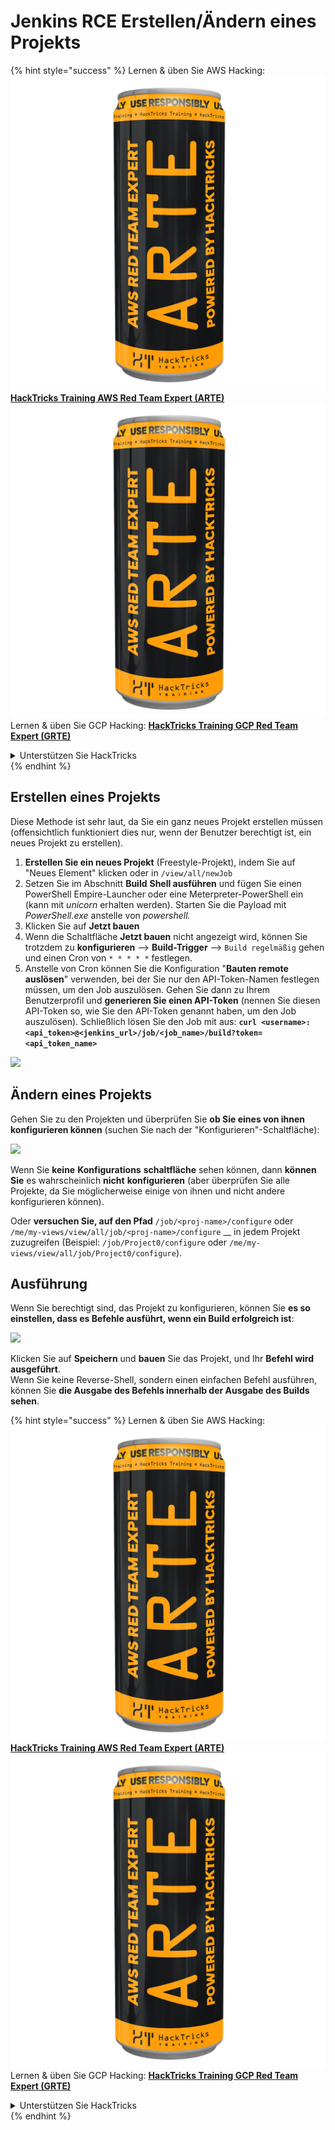 # Jenkins RCE Erstellen/Ändern eines Projekts

{% hint style="success" %}
Lernen & üben Sie AWS Hacking:<img src="../../.gitbook/assets/image (1) (1) (1).png" alt="" data-size="line">[**HackTricks Training AWS Red Team Expert (ARTE)**](https://training.hacktricks.xyz/courses/arte)<img src="../../.gitbook/assets/image (1) (1) (1).png" alt="" data-size="line">\
Lernen & üben Sie GCP Hacking: <img src="../../.gitbook/assets/image (2).png" alt="" data-size="line">[**HackTricks Training GCP Red Team Expert (GRTE)**<img src="../../.gitbook/assets/image (2).png" alt="" data-size="line">](https://training.hacktricks.xyz/courses/grte)

<details>

<summary>Unterstützen Sie HackTricks</summary>

* Überprüfen Sie die [**Abonnementpläne**](https://github.com/sponsors/carlospolop)!
* **Treten Sie der** 💬 [**Discord-Gruppe**](https://discord.gg/hRep4RUj7f) oder der [**Telegram-Gruppe**](https://t.me/peass) bei oder **folgen** Sie uns auf **Twitter** 🐦 [**@hacktricks\_live**](https://twitter.com/hacktricks_live)**.**
* **Teilen Sie Hacking-Tricks, indem Sie PRs an die** [**HackTricks**](https://github.com/carlospolop/hacktricks) und [**HackTricks Cloud**](https://github.com/carlospolop/hacktricks-cloud) GitHub-Repos senden.

</details>
{% endhint %}

## Erstellen eines Projekts

Diese Methode ist sehr laut, da Sie ein ganz neues Projekt erstellen müssen (offensichtlich funktioniert dies nur, wenn der Benutzer berechtigt ist, ein neues Projekt zu erstellen).

1. **Erstellen Sie ein neues Projekt** (Freestyle-Projekt), indem Sie auf "Neues Element" klicken oder in `/view/all/newJob`
2. Setzen Sie im Abschnitt **Build** **Shell ausführen** und fügen Sie einen PowerShell Empire-Launcher oder eine Meterpreter-PowerShell ein (kann mit _unicorn_ erhalten werden). Starten Sie die Payload mit _PowerShell.exe_ anstelle von _powershell._
3. Klicken Sie auf **Jetzt bauen**
1. Wenn die Schaltfläche **Jetzt bauen** nicht angezeigt wird, können Sie trotzdem zu **konfigurieren** --> **Build-Trigger** --> `Build regelmäßig` gehen und einen Cron von `* * * * *` festlegen.
2. Anstelle von Cron können Sie die Konfiguration "**Bauten remote auslösen**" verwenden, bei der Sie nur den API-Token-Namen festlegen müssen, um den Job auszulösen. Gehen Sie dann zu Ihrem Benutzerprofil und **generieren Sie einen API-Token** (nennen Sie diesen API-Token so, wie Sie den API-Token genannt haben, um den Job auszulösen). Schließlich lösen Sie den Job mit aus: **`curl <username>:<api_token>@<jenkins_url>/job/<job_name>/build?token=<api_token_name>`**

![](<../../.gitbook/assets/image (165).png>)

## Ändern eines Projekts

Gehen Sie zu den Projekten und überprüfen Sie **ob Sie eines von ihnen konfigurieren können** (suchen Sie nach der "Konfigurieren"-Schaltfläche):

![](<../../.gitbook/assets/image (265).png>)

Wenn Sie **keine** **Konfigurations** **schaltfläche** sehen können, dann **können Sie** es wahrscheinlich **nicht** **konfigurieren** (aber überprüfen Sie alle Projekte, da Sie möglicherweise einige von ihnen und nicht andere konfigurieren können).

Oder **versuchen Sie, auf den Pfad** `/job/<proj-name>/configure` oder `/me/my-views/view/all/job/<proj-name>/configure` \_\_ in jedem Projekt zuzugreifen (Beispiel: `/job/Project0/configure` oder `/me/my-views/view/all/job/Project0/configure`).

## Ausführung

Wenn Sie berechtigt sind, das Projekt zu konfigurieren, können Sie **es so einstellen, dass es Befehle ausführt, wenn ein Build erfolgreich ist**:

![](<../../.gitbook/assets/image (98).png>)

Klicken Sie auf **Speichern** und **bauen** Sie das Projekt, und Ihr **Befehl wird ausgeführt**.\
Wenn Sie keine Reverse-Shell, sondern einen einfachen Befehl ausführen, können Sie **die Ausgabe des Befehls innerhalb der Ausgabe des Builds sehen**.

{% hint style="success" %}
Lernen & üben Sie AWS Hacking:<img src="../../.gitbook/assets/image (1) (1) (1).png" alt="" data-size="line">[**HackTricks Training AWS Red Team Expert (ARTE)**](https://training.hacktricks.xyz/courses/arte)<img src="../../.gitbook/assets/image (1) (1) (1).png" alt="" data-size="line">\
Lernen & üben Sie GCP Hacking: <img src="../../.gitbook/assets/image (2).png" alt="" data-size="line">[**HackTricks Training GCP Red Team Expert (GRTE)**<img src="../../.gitbook/assets/image (2).png" alt="" data-size="line">](https://training.hacktricks.xyz/courses/grte)

<details>

<summary>Unterstützen Sie HackTricks</summary>

* Überprüfen Sie die [**Abonnementpläne**](https://github.com/sponsors/carlospolop)!
* **Treten Sie der** 💬 [**Discord-Gruppe**](https://discord.gg/hRep4RUj7f) oder der [**Telegram-Gruppe**](https://t.me/peass) bei oder **folgen** Sie uns auf **Twitter** 🐦 [**@hacktricks\_live**](https://twitter.com/hacktricks_live)**.**
* **Teilen Sie Hacking-Tricks, indem Sie PRs an die** [**HackTricks**](https://github.com/carlospolop/hacktricks) und [**HackTricks Cloud**](https://github.com/carlospolop/hacktricks-cloud) GitHub-Repos senden.

</details>
{% endhint %}
